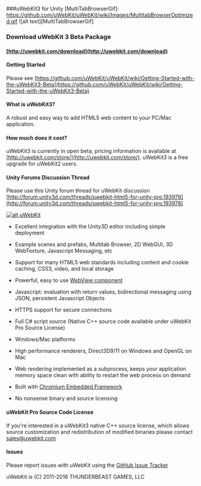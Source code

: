 ###uWebKit3 for Unity
[MultiTabBrowserGif]: https://github.com/uWebKit/uWebKit/wiki/Images/MultitabBrowserOptimized.gif
![alt text][MultiTabBrowserGif]

### Download uWebKit 3 Beta Package

#### [http://uwebkit.com/download](http://uwebkit.com/download)

#### Getting Started

Please see [https://github.com/uWebKit/uWebKit/wiki/Getting-Started-with-the-uWebKit3-Beta](https://github.com/uWebKit/uWebKit/wiki/Getting-Started-with-the-uWebKit3-Beta)

#### What is uWebKit3?

A robust and easy way to add HTML5 web content to your PC/Mac application.

#### How much does it cost?

uWebKit3 is currently in open beta, pricing information is available at  [http://uwebkit.com/store/](http://uwebkit.com/store/).  uWebKit3 is a free upgrade for uWebKit2 users.

#### Unity Forums Discussion Thread

Please use this Unity forum thread for uWebKit discussion [http://forum.unity3d.com/threads/uwebkit-html5-for-unity-pro.193978](http://forum.unity3d.com/threads/uwebkit-html5-for-unity-pro.193978)

[![alt uWebKit](http://uwebkit.com/wp-content/uploads/2014/08/uWebKit_FeaturesHeader4.jpg)](http://www.uwebkit.com)

+ Excellent integration with the Unity3D editor including simple deployment   

+ Example scenes and prefabs, Multitab Browser, 2D WebGUI, 3D WebTexture, Javascript Messaging, etc

+ Support for many HTML5 web standards including content and cookie caching, CSS3, video, and local storage

+ Powerful, easy to use [WebView component](https://github.com/uWebKit/uWebKit/blob/master/uWebKit/Assets/uWebKit/UWKWebView.cs)

+ Javascript: evaluation with return values, bidirectional messaging using JSON, persistent Javascript Objects

+ HTTPS support for secure connections

+ Full C# script source (Native C++ source code available under uWebKit Pro Source License)

+ Windows/Mac platforms

+ High performance renderers, Direct3D9/11 on Windows and OpenGL on Mac

+ Web rendering implemented as a subprocess, keeps your application memory space clean with ability to restart the web process on demand  

+ Built with [Chromium Embedded Framework](https://bitbucket.org/chromiumembedded/cef)

+ No nonsense binary and source licensing


#### uWebKit Pro Source Code License

If you're interested in a uWebKit3 native C++ source license, which allows source customization and redistribution of modified binaries please contact sales@uwebkit.com   

#### Issues

Please report issues with uWebKit using the [GitHub Issue Tracker](https://github.com/uWebKit/uWebKit/issues)

uWebKit is (C) 2011-2016 THUNDERBEAST GAMES, LLC
